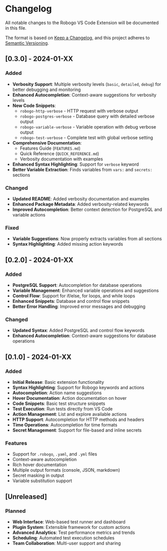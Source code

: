 # Changelog

All notable changes to the Robogo VS Code Extension will be documented in this file.

The format is based on [Keep a Changelog](https://keepachangelog.com/en/1.0.0/),
and this project adheres to [Semantic Versioning](https://semver.org/spec/v2.0.0.html).

## [0.3.0] - 2024-01-XX

### Added
- **Verbosity Support**: Multiple verbosity levels (`basic`, `detailed`, `debug`) for better debugging and monitoring
- **Enhanced Autocompletion**: Context-aware suggestions for verbosity levels
- **New Code Snippets**: 
  - `robogo-http-verbose` - HTTP request with verbose output
  - `robogo-postgres-verbose` - Database query with detailed verbose output
  - `robogo-variable-verbose` - Variable operation with debug verbose output
  - `robogo-test-verbose` - Complete test with global verbose setting
- **Comprehensive Documentation**: 
  - Features Guide (`FEATURES.md`)
  - Quick Reference (`QUICK_REFERENCE.md`)
  - Verbosity documentation with examples
- **Enhanced Syntax Highlighting**: Support for `verbose` keyword
- **Better Variable Extraction**: Finds variables from `vars:` and `secrets:` sections

### Changed
- **Updated README**: Added verbosity documentation and examples
- **Enhanced Package Metadata**: Added verbosity-related keywords
- **Improved Autocompletion**: Better context detection for PostgreSQL and variable actions

### Fixed
- **Variable Suggestions**: Now properly extracts variables from all sections
- **Syntax Highlighting**: Added missing action keywords

## [0.2.0] - 2024-01-XX

### Added
- **PostgreSQL Support**: Autocompletion for database operations
- **Variable Management**: Enhanced variable operations and suggestions
- **Control Flow**: Support for if/else, for loops, and while loops
- **Enhanced Snippets**: Database and control flow snippets
- **Better Error Handling**: Improved error messages and debugging

### Changed
- **Updated Syntax**: Added PostgreSQL and control flow keywords
- **Enhanced Autocompletion**: Context-aware suggestions for database operations

## [0.1.0] - 2024-01-XX

### Added
- **Initial Release**: Basic extension functionality
- **Syntax Highlighting**: Support for Robogo keywords and actions
- **Autocompletion**: Action name suggestions
- **Hover Documentation**: Action documentation on hover
- **Code Snippets**: Basic test structure snippets
- **Test Execution**: Run tests directly from VS Code
- **Action Management**: List and explore available actions
- **HTTP Support**: Autocompletion for HTTP methods and headers
- **Time Operations**: Autocompletion for time formats
- **Secret Management**: Support for file-based and inline secrets

### Features
- Support for `.robogo`, `.yaml`, and `.yml` files
- Context-aware autocompletion
- Rich hover documentation
- Multiple output formats (console, JSON, markdown)
- Secret masking in output
- Variable substitution support

## [Unreleased]

### Planned
- **Web Interface**: Web-based test runner and dashboard
- **Plugin System**: Extensible framework for custom actions
- **Advanced Analytics**: Test performance metrics and trends
- **Scheduling**: Automated test execution schedules
- **Team Collaboration**: Multi-user support and sharing 